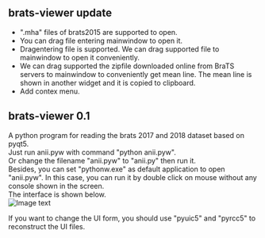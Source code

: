 ## brats-viewer update 
* ".mha" files of brats2015 are supported to open.
* You can drag file entering mainwindow to open it.
* Dragentering file is supported. We can drag supported file to mainwindow to open it conveniently.
* We can drag supported the zipfile downloaded online from BraTS servers to mainwindow to conveniently get mean line. The mean line is shown in another widget and it is copied  to clipboard.
* Add contex menu.

## brats-viewer  0.1 
A python program for reading the brats 2017 and 2018 dataset based on pyqt5.  
Just run anii.pyw with command "python anii.pyw".  
Or change the filename "anii.pyw" to "anii.py" then run it.  
Besides, you can set "pythonw.exe" as default application to open "anii.pyw". In this case, you can run it by double click on mouse without any console shown in the screen.  
The interface is shown below.  
![Image text](https://github.com/ihuanggh/brats17-viewer/blob/master/source/interface.png)

If you want to change the UI form, you should use "pyuic5" and "pyrcc5" to reconstruct the UI files.